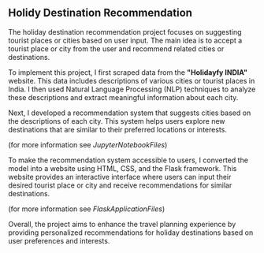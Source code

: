 ## Holidy Destination Recommendation

The holiday destination recommendation project focuses on suggesting tourist places or cities based on user input. The main idea is to accept a tourist place or city from the user and recommend related cities or destinations.

To implement this project, I first scraped data from the __"Holidayfy INDIA"__ website. This data includes descriptions of various cities or tourist places in India. I then used Natural Language Processing (NLP) techniques to analyze these descriptions and extract meaningful information about each city.

Next, I developed a recommendation system that suggests cities based on the descriptions of each city. This system helps users explore new destinations that are similar to their preferred locations or interests.

(for more information see *JupyterNotebookFiles*)

To make the recommendation system accessible to users, I converted the model into a website using HTML, CSS, and the Flask framework. This website provides an interactive interface where users can input their desired tourist place or city and receive recommendations for similar destinations.

(for more information see *FlaskApplicationFiles*)

Overall, the project aims to enhance the travel planning experience by providing personalized recommendations for holiday destinations based on user preferences and interests.
